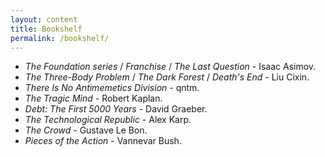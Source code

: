 ```yaml
---
layout: content
title: Bookshelf
permalink: /bookshelf/
---
```


- *The Foundation series* / *Franchise* / *The Last Question* - Isaac Asimov.
- *The Three-Body Problem* / *The Dark Forest* / *Death's End* - Liu Cixin.
- *There Is No Antimemetics Division* - qntm.
- *The Tragic Mind* - Robert Kaplan.
- *Debt: The First 5000 Years* - David Graeber.
- *The Technological Republic* - Alex Karp.
- *The Crowd* - Gustave Le Bon.
- *Pieces of the Action* - Vannevar Bush.